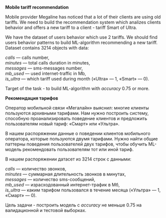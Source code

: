 **Mobile tariff recommendation**

Mobile provider Megaline has noticed that a lot of their clients are using old tariffs.
We need to build the recommendation system which analizes clients behavior and offers a new tariff to a client - tariff Smart of Ultra.

We have the dataset of users behavior which use 2 tariffs.
We should find users behavior patterns to build ML-algorithm recommending a new tariff.
Dataset contains 3214 objects with data:

*сalls* — calls number,\
*minutes* — total calls duration in minutes,\
*messages* — sms-messages number,\
*mb_used* — used internet-traffic in Mb,\
*is_ultra* — which tariff used during month («Ultra» — 1, «Smart» — 0).

Target of the task - to build ML-algorithm with *accuracy* 0.75 or more.


**Рекомендация тарифов**

Оператор мобильной связи «Мегалайн» выяснил: многие клиенты пользуются архивными тарифами. 
Нам нужно построить систему, способную проанализировать поведение клиентов и предложить пользователям новый тариф: «Смарт» или «Ультра».

В нашем распоряжении данные о поведении клиентов мобильного оператора, которые пользуются двумя тарифами.
Нужно найти общие паттерны поведения пользователей двух тарифов, чтобы обучить ML-модель рекомендовать пользователям тот или иной тариф. 

В нашем распоряжении датасет из 3214 строк с данными:

*сalls* — количество звонков,\
*minutes* — суммарная длительность звонков в минутах,\
*messages* — количество sms-сообщений,\
*mb_used* — израсходованный интернет-трафик в Мб,\
*is_ultra* — каким тарифом пользовался в течение месяца («Ультра» — 1, «Смарт» — 0).

Цель задачи - построить модель с *accuracy* не меньше 0.75 на валидационной и тестовой выборках.
